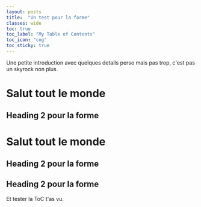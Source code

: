 ```yaml
---
layout: posts
title:  "Un test pour la forme"
classes: wide
toc: true
toc_label: "My Table of Contents"
toc_icon: "cog"
toc_sticky: true
---
```

Une petite introduction avec quelques details perso mais pas trop, c'est pas un skyrock non plus. 

<h1>Salut tout le monde</h1>

<h2>Heading 2 pour la forme</h2>

<h1>Salut tout le monde</h1>

<h2>Heading 2 pour la forme</h2>
<h2>Heading 2 pour la forme</h2>

Et tester la ToC t'as vu.